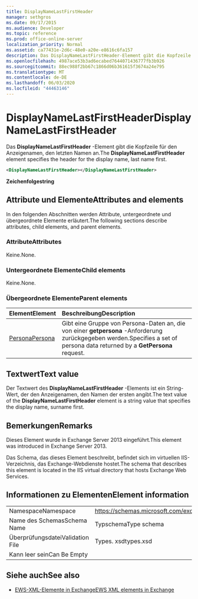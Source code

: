 ```yaml
---
title: DisplayNameLastFirstHeader
manager: sethgros
ms.date: 09/17/2015
ms.audience: Developer
ms.topic: reference
ms.prod: office-online-server
localization_priority: Normal
ms.assetid: ca77431e-2d6c-48e0-a20e-e8616c6fa157
description: Das DisplayNameLastFirstHeader-Element gibt die Kopfzeile für den Anzeigenamen, den letzten Namen an.
ms.openlocfilehash: 4987ace53b3ad6ecabed7644071436777fb3b926
ms.sourcegitcommit: 88ec988f2bb67c1866d06b361615f3674a24e795
ms.translationtype: MT
ms.contentlocale: de-DE
ms.lasthandoff: 06/03/2020
ms.locfileid: "44463146"
---
```

# <a name="displaynamelastfirstheader"></a><span data-ttu-id="618fd-103">DisplayNameLastFirstHeader</span><span class="sxs-lookup"><span data-stu-id="618fd-103">DisplayNameLastFirstHeader</span></span>

<span data-ttu-id="618fd-104">Das **DisplayNameLastFirstHeader** -Element gibt die Kopfzeile für den Anzeigenamen, den letzten Namen an.</span><span class="sxs-lookup"><span data-stu-id="618fd-104">The **DisplayNameLastFirstHeader** element specifies the header for the display name, last name first.</span></span> 
  
```xml
<DisplayNameLastFirstHeader></DisplayNameLastFirstHeader>
```

 <span data-ttu-id="618fd-105">**Zeichenfolge**</span><span class="sxs-lookup"><span data-stu-id="618fd-105">**string**</span></span>
## <a name="attributes-and-elements"></a><span data-ttu-id="618fd-106">Attribute und Elemente</span><span class="sxs-lookup"><span data-stu-id="618fd-106">Attributes and elements</span></span>

<span data-ttu-id="618fd-107">In den folgenden Abschnitten werden Attribute, untergeordnete und übergeordnete Elemente erläutert.</span><span class="sxs-lookup"><span data-stu-id="618fd-107">The following sections describe attributes, child elements, and parent elements.</span></span>
  
### <a name="attributes"></a><span data-ttu-id="618fd-108">Attribute</span><span class="sxs-lookup"><span data-stu-id="618fd-108">Attributes</span></span>

<span data-ttu-id="618fd-109">Keine.</span><span class="sxs-lookup"><span data-stu-id="618fd-109">None.</span></span>
  
### <a name="child-elements"></a><span data-ttu-id="618fd-110">Untergeordnete Elemente</span><span class="sxs-lookup"><span data-stu-id="618fd-110">Child elements</span></span>

<span data-ttu-id="618fd-111">Keine.</span><span class="sxs-lookup"><span data-stu-id="618fd-111">None.</span></span>
  
### <a name="parent-elements"></a><span data-ttu-id="618fd-112">Übergeordnete Elemente</span><span class="sxs-lookup"><span data-stu-id="618fd-112">Parent elements</span></span>

|<span data-ttu-id="618fd-113">**Element**</span><span class="sxs-lookup"><span data-stu-id="618fd-113">**Element**</span></span>|<span data-ttu-id="618fd-114">**Beschreibung**</span><span class="sxs-lookup"><span data-stu-id="618fd-114">**Description**</span></span>|
|:-----|:-----|
|[<span data-ttu-id="618fd-115">Persona</span><span class="sxs-lookup"><span data-stu-id="618fd-115">Persona</span></span>](persona.md) <br/> |<span data-ttu-id="618fd-116">Gibt eine Gruppe von Persona-Daten an, die von einer **getpersona** -Anforderung zurückgegeben werden.</span><span class="sxs-lookup"><span data-stu-id="618fd-116">Specifies a set of persona data returned by a **GetPersona** request.</span></span>  <br/> |
   
## <a name="text-value"></a><span data-ttu-id="618fd-117">Textwert</span><span class="sxs-lookup"><span data-stu-id="618fd-117">Text value</span></span>

<span data-ttu-id="618fd-118">Der Textwert des **DisplayNameLastFirstHeader** -Elements ist ein String-Wert, der den Anzeigenamen, den Namen der ersten angibt.</span><span class="sxs-lookup"><span data-stu-id="618fd-118">The text value of the **DisplayNameLastFirstHeader** element is a string value that specifies the display name, surname first.</span></span> 
  
## <a name="remarks"></a><span data-ttu-id="618fd-119">Bemerkungen</span><span class="sxs-lookup"><span data-stu-id="618fd-119">Remarks</span></span>

<span data-ttu-id="618fd-120">Dieses Element wurde in Exchange Server 2013 eingeführt.</span><span class="sxs-lookup"><span data-stu-id="618fd-120">This element was introduced in Exchange Server 2013.</span></span>
  
<span data-ttu-id="618fd-121">Das Schema, das dieses Element beschreibt, befindet sich im virtuellen IIS-Verzeichnis, das Exchange-Webdienste hostet.</span><span class="sxs-lookup"><span data-stu-id="618fd-121">The schema that describes this element is located in the IIS virtual directory that hosts Exchange Web Services.</span></span>
  
## <a name="element-information"></a><span data-ttu-id="618fd-122">Informationen zu Elementen</span><span class="sxs-lookup"><span data-stu-id="618fd-122">Element information</span></span>

|||
|:-----|:-----|
|<span data-ttu-id="618fd-123">Namespace</span><span class="sxs-lookup"><span data-stu-id="618fd-123">Namespace</span></span>  <br/> |https://schemas.microsoft.com/exchange/services/2006/types  <br/> |
|<span data-ttu-id="618fd-124">Name des Schemas</span><span class="sxs-lookup"><span data-stu-id="618fd-124">Schema Name</span></span>  <br/> |<span data-ttu-id="618fd-125">Typschema</span><span class="sxs-lookup"><span data-stu-id="618fd-125">Type schema</span></span>  <br/> |
|<span data-ttu-id="618fd-126">Überprüfungsdatei</span><span class="sxs-lookup"><span data-stu-id="618fd-126">Validation File</span></span>  <br/> |<span data-ttu-id="618fd-127">Types. xsd</span><span class="sxs-lookup"><span data-stu-id="618fd-127">types.xsd</span></span>  <br/> |
|<span data-ttu-id="618fd-128">Kann leer sein</span><span class="sxs-lookup"><span data-stu-id="618fd-128">Can Be Empty</span></span>  <br/> ||
   
## <a name="see-also"></a><span data-ttu-id="618fd-129">Siehe auch</span><span class="sxs-lookup"><span data-stu-id="618fd-129">See also</span></span>

- [<span data-ttu-id="618fd-130">EWS-XML-Elemente in Exchange</span><span class="sxs-lookup"><span data-stu-id="618fd-130">EWS XML elements in Exchange</span></span>](ews-xml-elements-in-exchange.md)

